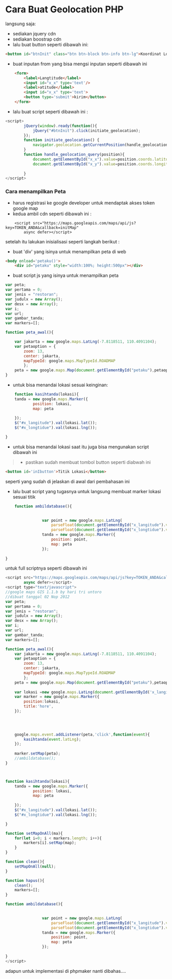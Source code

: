 # Cara Buat Geolocation PHP
langsung saja:
- sediakan jquery cdn
- sediakan boostrap cdn
- lalu buat button seperti dibawah ini:
```html
<button id="btnInit" class="btn btn-block btn-info btn-lg">Koordinat Lokasi</button>
```
- buat inputan from yang bisa mengsi inputan seperti dibawah ini
```html
    <form>
        <label>Langtitude</label>
        <input id="x_x" type='text'/>
        <label>atitude</label>
        <input id="x_x" type='text'>
        <button type='submit'>kirim</button>
    </form>
```
- lalu buat script seperti dibawah ini :
```javascript
<script>  
        jQuery(window).ready(function(){  
            jQuery("#btnInit").click(initiate_geolocation);  
        });  
        function initiate_geolocation() {  
            navigator.geolocation.getCurrentPosition(handle_geolocation_query);  
        }  
        function handle_geolocation_query(position){  
			document.getElementById("x_x").value=position.coords.latitude;
			document.getElementById("x_y").value=position.coords.longitude;
					
        }  
</script>
```
### Cara menampilkan Peta 
- harus registrasi ke google developer untuk mendaptak akses token google map
- kedua ambil cdn seperti dibawah ini :
```
    <script src="https://maps.googleapis.com/maps/api/js?key=TOKEN_ANDA&callback=initMap"
		async defer></script>
```
setelah itu lakukan inisialisasi  seperti langkah berikut :
- buat 'div' yang isinya untuk menampilkan peta di web 
```html
<body onload='petaku()'>
    <div id="petaku" style="width:100%; height:500px"></div>
```
- buat  script js yang isinya untuk menampilkan peta
```javascript
var peta;
var pertama = 0;
var jenis = "restoran";
var judulx = new Array();
var desx = new Array();
var i;
var url;
var gambar_tanda;
var markers=[];

function peta_awal(){

    var jakarta = new google.maps.LatLng(-7.8118511, 110.4091104);
    var petaoption = {
        zoom: 13,
        center: jakarta,
        mapTypeId: google.maps.MapTypeId.ROADMAP
        };
    peta = new google.maps.Map(document.getElementById("petaku"),petaoption);
}
```
- untuk bisa menandai lokasi sesuai keinginan:
```javascript
    function kasihtanda(lokasi){
    tanda = new google.maps.Marker({
            position: lokasi,
            map: peta
            
    });
    $("#x_langitude").val(lokasi.lat());
    $("#x_longtidue").val(lokasi.lng());

}
```
- untuk bisa menandai lokasi saat itu juga bisa mengunakan script dibawah ini

> - pastikan sudah membuat tombol button seperti diabwah ini 
```html
<button id='inIbutton'>Titik Lokasi</button>
```
seperti yang sudah di jelaskan di awal dari pembahasan ini
- lalu buat script yang tugasnya untuk langsung membuat marker lokasi sesuai titik 
```javascript
    function ambildatabase(){
           

                var point = new google.maps.LatLng(
                    parseFloat(document.getElementById("x_langitude").value),
                    parseFloat(document.getElementById("x_longtidue").value));
                tanda = new google.maps.Marker({
                    position: point,
                    map: peta
                });
                
}
```
untuk full scriptnya seperti dibawah ini
```javascript
<script src="https://maps.googleapis.com/maps/api/js?key=TOKEN_ANDA&callback=initMap"
		async defer></script>
<script type="text/javascript">
//google maps GIS 1.1.b by hari tri untoro
//dibuat tanggal 02 Nop 2012
var peta;
var pertama = 0;
var jenis = "restoran";
var judulx = new Array();
var desx = new Array();
var i;
var url;
var gambar_tanda;
var markers=[];

function peta_awal(){
    var jakarta = new google.maps.LatLng(-7.8118511, 110.4091104);
    var petaoption = {
        zoom: 13,
        center: jakarta,
        mapTypeId: google.maps.MapTypeId.ROADMAP
        };
    peta = new google.maps.Map(document.getElementById("petaku"),petaoption);
    
	var lokasi =new google.maps.LatLng(document.getElementById('x_langitude').value,document.getElementById('x_longtidue').value);
	var marker = new google.maps.Marker({
		position:lokasi,
		title:'hore',
	});


	
	
	google.maps.event.addListener(peta,'click',function(event){
        kasihtanda(event.latLng);
    });
	
	marker.setMap(peta);
    //ambildatabase();
}



function kasihtanda(lokasi){
    tanda = new google.maps.Marker({
            position: lokasi,
            map: peta
            
    });
    $("#x_langitude").val(lokasi.lat());
    $("#x_longtidue").val(lokasi.lng());

}

function setMapOnAll(ma){
	for(let i=0; i < markers.length; i++){
		markers[i].setMap(map);
	}
}

function clean(){
	setMapOnAll(null);
}

function hapus(){
	clean();
	markers=[];
}

function ambildatabase(){
           

                var point = new google.maps.LatLng(
                    parseFloat(document.getElementById("x_langitude").value),
                    parseFloat(document.getElementById("x_longtidue").value));
                tanda = new google.maps.Marker({
                    position: point,
                    map: peta
                });
                
}
</script>
```
adapun untuk implementasi di phpmaker nanti dibahas....

